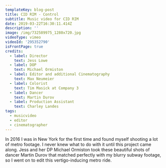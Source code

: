 ```yaml
---
templateKey: blog-post
title: CID RIM - Control
subtitle: Music video for CID RIM
date: 2019-03-22T16:30:11.414Z
description: ''
image: /img/732589975_1280x720.jpg
videoType: vimeo
videoId: '295352790'
isFrontPage: true
credits:
  - label: Director
    text: Jess Lowe
  - label: DOP
    text: Michael Ormiston
  - label: Editor and additional Cinematography
    text: Max Neumeier
  - label: Colorist
    text: Tim Masick at Company 3
  - label: Dancer
    text: Martin Durov
  - label: Production Assistant
    text: Charley Landes
tags:
  - musicvideo
  - editor
  - cinematographer
---
```

In 2016 I was in New York for the first time and found myself shooting a lot of metro footage. I never knew what to do with it until this project came along. Jess and her DP Michael Ormiston took these beautiful shots of dancer Martin Durov that matched perfectly with my blurry subway footage, so I went on to edit this vertigo-inducing metro ride.
